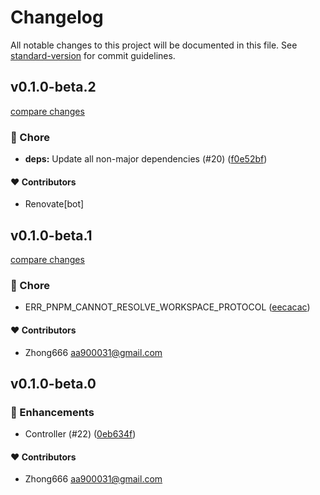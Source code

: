 # Changelog

All notable changes to this project will be documented in this file. See [standard-version](https://github.com/conventional-changelog/standard-version) for commit guidelines.


## v0.1.0-beta.2

[compare changes](https://github.com/aa900031/ginjou/compare/@ginjou/with-rest-api@0.1.0-beta.1...@ginjou/with-rest-api@0.1.0-beta.2)

### 🏡 Chore

-  **deps:** Update all non-major dependencies (#20) ([f0e52bf](https://github.com/aa900031/ginjou/commit/f0e52bfa2295409821a63d8a93bfce3d8b3e5d6b))



#### ❤️ Contributors

- Renovate[bot]

## v0.1.0-beta.1

[compare changes](https://github.com/aa900031/ginjou/compare/@ginjou/with-rest-api@0.1.0-beta.0...@ginjou/with-rest-api@0.1.0-beta.1)

### 🏡 Chore

-  ERR_PNPM_CANNOT_RESOLVE_WORKSPACE_PROTOCOL ([eecacac](https://github.com/aa900031/ginjou/commit/eecacac61c72de8153e9f9936844a892bc7d9d16))



#### ❤️ Contributors

- Zhong666 <aa900031@gmail.com>

## v0.1.0-beta.0



### 🚀 Enhancements

-  Controller (#22) ([0eb634f](https://github.com/aa900031/ginjou/commit/0eb634f628a541f1bfaa7e4c2b2c4cf90e25a3b1))



#### ❤️ Contributors

- Zhong666 <aa900031@gmail.com>
